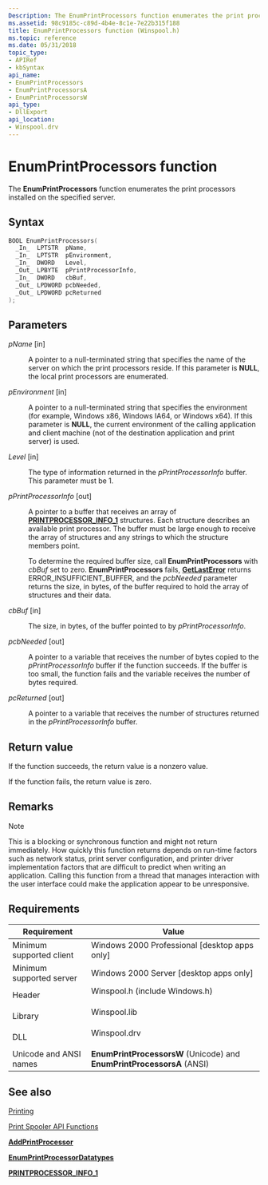 ```yaml
---
Description: The EnumPrintProcessors function enumerates the print processors installed on the specified server.
ms.assetid: 98c9185c-c89d-4b4e-8c1e-7e22b315f188
title: EnumPrintProcessors function (Winspool.h)
ms.topic: reference
ms.date: 05/31/2018
topic_type: 
- APIRef
- kbSyntax
api_name: 
- EnumPrintProcessors
- EnumPrintProcessorsA
- EnumPrintProcessorsW
api_type: 
- DllExport
api_location: 
- Winspool.drv
---
```


# EnumPrintProcessors function

The **EnumPrintProcessors** function enumerates the print processors installed on the specified server.

## Syntax


```C++
BOOL EnumPrintProcessors(
  _In_  LPTSTR  pName,
  _In_  LPTSTR  pEnvironment,
  _In_  DWORD   Level,
  _Out_ LPBYTE  pPrintProcessorInfo,
  _In_  DWORD   cbBuf,
  _Out_ LPDWORD pcbNeeded,
  _Out_ LPDWORD pcReturned
);
```



## Parameters

<dl> <dt>

*pName* \[in\]
</dt> <dd>

A pointer to a null-terminated string that specifies the name of the server on which the print processors reside. If this parameter is **NULL**, the local print processors are enumerated.

</dd> <dt>

*pEnvironment* \[in\]
</dt> <dd>

A pointer to a null-terminated string that specifies the environment (for example, Windows x86, Windows IA64, or Windows x64). If this parameter is **NULL**, the current environment of the calling application and client machine (not of the destination application and print server) is used.

</dd> <dt>

*Level* \[in\]
</dt> <dd>

The type of information returned in the *pPrintProcessorInfo* buffer. This parameter must be 1.

</dd> <dt>

*pPrintProcessorInfo* \[out\]
</dt> <dd>

A pointer to a buffer that receives an array of [**PRINTPROCESSOR\_INFO\_1**](printprocessor-info-1.md) structures. Each structure describes an available print processor. The buffer must be large enough to receive the array of structures and any strings to which the structure members point.

To determine the required buffer size, call **EnumPrintProcessors** with *cbBuf* set to zero. **EnumPrintProcessors** fails, [**GetLastError**](/windows/desktop/api/errhandlingapi/nf-errhandlingapi-getlasterror) returns ERROR\_INSUFFICIENT\_BUFFER, and the *pcbNeeded* parameter returns the size, in bytes, of the buffer required to hold the array of structures and their data.

</dd> <dt>

*cbBuf* \[in\]
</dt> <dd>

The size, in bytes, of the buffer pointed to by *pPrintProcessorInfo*.

</dd> <dt>

*pcbNeeded* \[out\]
</dt> <dd>

A pointer to a variable that receives the number of bytes copied to the *pPrintProcessorInfo* buffer if the function succeeds. If the buffer is too small, the function fails and the variable receives the number of bytes required.

</dd> <dt>

*pcReturned* \[out\]
</dt> <dd>

A pointer to a variable that receives the number of structures returned in the *pPrintProcessorInfo* buffer.

</dd> </dl>

## Return value

If the function succeeds, the return value is a nonzero value.

If the function fails, the return value is zero.

## Remarks

> [!Note]  
> This is a blocking or synchronous function and might not return immediately. How quickly this function returns depends on run-time factors such as network status, print server configuration, and printer driver implementation factors that are difficult to predict when writing an application. Calling this function from a thread that manages interaction with the user interface could make the application appear to be unresponsive.

 

## Requirements



| Requirement | Value |
|-------------------------------------|-----------------------------------------------------------------------------------------------------------|
| Minimum supported client<br/> | Windows 2000 Professional \[desktop apps only\]<br/>                                                |
| Minimum supported server<br/> | Windows 2000 Server \[desktop apps only\]<br/>                                                      |
| Header<br/>                   | <dl> <dt>Winspool.h (include Windows.h)</dt> </dl> |
| Library<br/>                  | <dl> <dt>Winspool.lib</dt> </dl>                   |
| DLL<br/>                      | <dl> <dt>Winspool.drv</dt> </dl>                   |
| Unicode and ANSI names<br/>   | **EnumPrintProcessorsW** (Unicode) and **EnumPrintProcessorsA** (ANSI)<br/>                         |



## See also

<dl> <dt>

[Printing](printdocs-printing.md)
</dt> <dt>

[Print Spooler API Functions](printing-and-print-spooler-functions.md)
</dt> <dt>

[**AddPrintProcessor**](addprintprocessor.md)
</dt> <dt>

[**EnumPrintProcessorDatatypes**](enumprintprocessordatatypes.md)
</dt> <dt>

[**PRINTPROCESSOR\_INFO\_1**](printprocessor-info-1.md)
</dt> </dl>

 

